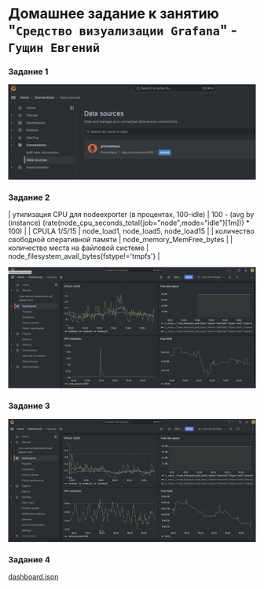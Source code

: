 # Домашнее задание к занятию "`Средство визуализации Grafana`" - `Гущин Евгений`

### Задание 1

![task2](../../img/18-Monitoring/HW2/task1.png)  

### Задание 2

| утилизация CPU для nodeexporter (в процентах, 100-idle) | 100 - (avg by (instance) (rate(node_cpu_seconds_total{job="node",mode="idle"}[1m])) * 100) |
| CPULA 1/5/15 | node_load1, node_load5, node_load15 |
| количество свободной оперативной памяти | node_memory_MemFree_bytes |
| количество места на файловой системе | node_filesystem_avail_bytes{fstype!='tmpfs'} |


![task2](../../img/18-Monitoring/HW2/task2.png)  

### Задание 3

![task2](../../img/18-Monitoring/HW2/task3.png)  

### Задание 4

[dashboard.json](./dashboard.json)

